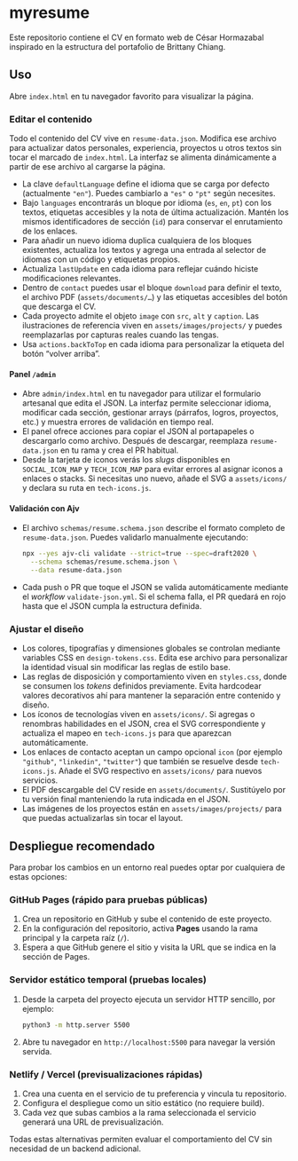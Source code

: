 # myresume

Este repositorio contiene el CV en formato web de César Hormazabal inspirado en la estructura del portafolio de Brittany Chiang.

## Uso

Abre `index.html` en tu navegador favorito para visualizar la página.

### Editar el contenido

Todo el contenido del CV vive en `resume-data.json`. Modifica ese archivo para actualizar datos personales, experiencia, proyectos u otros textos sin tocar el marcado de `index.html`. La interfaz se alimenta dinámicamente a partir de ese archivo al cargarse la página.

- La clave `defaultLanguage` define el idioma que se carga por defecto (actualmente `"en"`). Puedes cambiarlo a `"es"` o `"pt"`
  según necesites.
- Bajo `languages` encontrarás un bloque por idioma (`es`, `en`, `pt`) con los textos, etiquetas accesibles y la nota de última actualización. Mantén los mismos identificadores de sección (`id`) para conservar el enrutamiento de los enlaces.
- Para añadir un nuevo idioma duplica cualquiera de los bloques existentes, actualiza los textos y agrega una entrada al selector de idiomas con un código y etiquetas propios.
- Actualiza `lastUpdate` en cada idioma para reflejar cuándo hiciste modificaciones relevantes.
- Dentro de `contact` puedes usar el bloque `download` para definir el texto, el archivo PDF (`assets/documents/…`) y las etiquetas accesibles del botón que descarga el CV.
- Cada proyecto admite el objeto `image` con `src`, `alt` y `caption`. Las ilustraciones de referencia viven en `assets/images/projects/` y puedes reemplazarlas por capturas reales cuando las tengas.
- Usa `actions.backToTop` en cada idioma para personalizar la etiqueta del botón “volver arriba”.

#### Panel `/admin`

- Abre `admin/index.html` en tu navegador para utilizar el formulario artesanal que edita el JSON. La interfaz permite seleccionar idioma, modificar cada sección, gestionar arrays (párrafos, logros, proyectos, etc.) y muestra errores de validación en tiempo real.
- El panel ofrece acciones para copiar el JSON al portapapeles o descargarlo como archivo. Después de descargar, reemplaza `resume-data.json` en tu rama y crea el PR habitual.
- Desde la tarjeta de iconos verás los *slugs* disponibles en `SOCIAL_ICON_MAP` y `TECH_ICON_MAP` para evitar errores al asignar iconos a enlaces o stacks. Si necesitas uno nuevo, añade el SVG a `assets/icons/` y declara su ruta en `tech-icons.js`.

#### Validación con Ajv

- El archivo `schemas/resume.schema.json` describe el formato completo de `resume-data.json`. Puedes validarlo manualmente ejecutando:

  ```bash
  npx --yes ajv-cli validate --strict=true --spec=draft2020 \
    --schema schemas/resume.schema.json \
    --data resume-data.json
  ```

- Cada push o PR que toque el JSON se valida automáticamente mediante el *workflow* `validate-json.yml`. Si el schema falla, el PR quedará en rojo hasta que el JSON cumpla la estructura definida.

### Ajustar el diseño

- Los colores, tipografías y dimensiones globales se controlan mediante variables CSS en `design-tokens.css`. Edita ese archivo para personalizar la identidad visual sin modificar las reglas de estilo base.
- Las reglas de disposición y comportamiento viven en `styles.css`, donde se consumen los *tokens* definidos previamente. Evita hardcodear valores decorativos ahí para mantener la separación entre contenido y diseño.
- Los íconos de tecnologías viven en `assets/icons/`. Si agregas o renombras habilidades en el JSON, crea el SVG correspondiente y actualiza el mapeo en `tech-icons.js` para que aparezcan automáticamente.
- Los enlaces de contacto aceptan un campo opcional `icon` (por ejemplo `"github"`, `"linkedin"`, `"twitter"`) que también se resuelve desde `tech-icons.js`. Añade el SVG respectivo en `assets/icons/` para nuevos servicios.
- El PDF descargable del CV reside en `assets/documents/`. Sustitúyelo por tu versión final manteniendo la ruta indicada en el JSON.
- Las imágenes de los proyectos están en `assets/images/projects/` para que puedas actualizarlas sin tocar el layout.

## Despliegue recomendado

Para probar los cambios en un entorno real puedes optar por cualquiera de estas opciones:

### GitHub Pages (rápido para pruebas públicas)
1. Crea un repositorio en GitHub y sube el contenido de este proyecto.
2. En la configuración del repositorio, activa **Pages** usando la rama principal y la carpeta raíz (`/`).
3. Espera a que GitHub genere el sitio y visita la URL que se indica en la sección de Pages.

### Servidor estático temporal (pruebas locales)
1. Desde la carpeta del proyecto ejecuta un servidor HTTP sencillo, por ejemplo:
   ```bash
   python3 -m http.server 5500
   ```
2. Abre tu navegador en `http://localhost:5500` para navegar la versión servida.

### Netlify / Vercel (previsualizaciones rápidas)
1. Crea una cuenta en el servicio de tu preferencia y vincula tu repositorio.
2. Configura el despliegue como un sitio estático (no requiere build).
3. Cada vez que subas cambios a la rama seleccionada el servicio generará una URL de previsualización.

Todas estas alternativas permiten evaluar el comportamiento del CV sin necesidad de un backend adicional.
